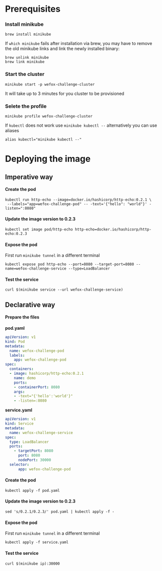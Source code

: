 # Prerequisites

### Install minikube

```
brew install minikube
```

If `which minikube` fails after installation via brew, you may have to remove the old minikube links and link the newly installed binary:

```
brew unlink minikube
brew link minikube
```


### Start the cluster
```
minikube start -p wefox-challenge-cluster
```
It will take up to 3 minutes for you cluster to be provisioned

### Selete the profile
```
minikube profile wefox-challenge-cluster
```

If `kubectl` does not work use `minikube kubectl --` alternatively you can use aliases

```
alias kubectl="minikube kubectl --"
```

# Deploying the image

## Imperative way



#### Create the pod
```
kubectl run http-echo --image=docker.io/hashicorp/http-echo:0.2.1 \
 --labels="app=wefox-challenge-pod" -- -text='{"hello": "world"}' -listen=":8080"
```

#### Update the image version to 0.2.3
```
kubectl set image pod/http-echo http-echo=docker.io/hashicorp/http-echo:0.2.3
```

#### Expose the pod
First run `minikube tunnel` in a different terminal

```
kubectl expose pod http-echo --port=8080 --target-port=8080 --name=wefox-challenge-service --type=LoadBalancer
```

#### Test the service
```
curl $(minikube service --url wefox-challenge-service)
```


## Declarative way

#### Prepare the files

**pod.yaml**
```yaml
apiVersion: v1
kind: Pod
metadata:
  name: wefox-challenge-pod
  labels:
    app: wefox-challenge-pod
spec:
  containers:
  - image: hashicorp/http-echo:0.2.1
    name: demo
    ports:
    - containerPort: 8080
    args:
    - -text="{'hello':'world'}"
    - -listen=:8080
```

**service.yaml**
```yaml
apiVersion: v1
kind: Service
metadata:
  name: wefox-challenge-service
spec:
  type: LoadBalancer
  ports:
    - targetPort: 8080
      port: 8080
      nodePort: 30000
  selector:
      app: wefox-challenge-pod
```

#### Create the pod

```
kubectl apply -f pod.yaml
```

#### Update the image version to 0.2.3

```
sed 's/0.2.1/0.2.3/' pod.yaml | kubectl apply -f -
```

#### Expose the pod

First run `minikube tunnel` in a different terminal
```
kubectl apply -f service.yaml
```

#### Test the service
```
curl $(minikube ip):30000
```
